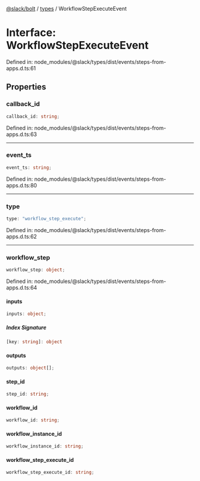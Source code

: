[@slack/bolt](../../../../index.md) / [types](../index.md) / WorkflowStepExecuteEvent

# Interface: WorkflowStepExecuteEvent

Defined in: node\_modules/@slack/types/dist/events/steps-from-apps.d.ts:61

## Properties

### callback\_id

```ts
callback_id: string;
```

Defined in: node\_modules/@slack/types/dist/events/steps-from-apps.d.ts:63

***

### event\_ts

```ts
event_ts: string;
```

Defined in: node\_modules/@slack/types/dist/events/steps-from-apps.d.ts:80

***

### type

```ts
type: "workflow_step_execute";
```

Defined in: node\_modules/@slack/types/dist/events/steps-from-apps.d.ts:62

***

### workflow\_step

```ts
workflow_step: object;
```

Defined in: node\_modules/@slack/types/dist/events/steps-from-apps.d.ts:64

#### inputs

```ts
inputs: object;
```

##### Index Signature

```ts
[key: string]: object
```

#### outputs

```ts
outputs: object[];
```

#### step\_id

```ts
step_id: string;
```

#### workflow\_id

```ts
workflow_id: string;
```

#### workflow\_instance\_id

```ts
workflow_instance_id: string;
```

#### workflow\_step\_execute\_id

```ts
workflow_step_execute_id: string;
```
